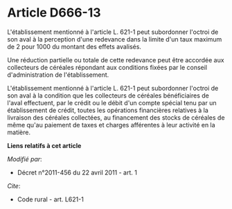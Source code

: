 # Article D666-13

L'établissement mentionné à l'article L. 621-1 peut subordonner l'octroi de son aval à la perception d'une redevance dans la
limite d'un taux maximum de 2 pour 1000 du montant des effets avalisés. 

Une réduction partielle ou totale de cette redevance peut être accordée aux collecteurs de céréales répondant aux conditions
fixées par le conseil d'administration de l'établissement.

L'établissement mentionné à l'article L. 621-1 peut subordonner l'octroi de son aval à la condition que les collecteurs de
céréales bénéficiaires de l'aval effectuent, par le crédit ou le débit d'un compte spécial tenu par un établissement de
crédit, toutes les opérations financières relatives à la livraison des céréales collectées, au financement des stocks de
céréales de même qu'au paiement de taxes et charges afférentes à leur activité en la matière.

**Liens relatifs à cet article**

_Modifié par_:

  - Décret n°2011-456 du 22 avril 2011 - art. 1

_Cite_:

  - Code rural - art. L621-1
